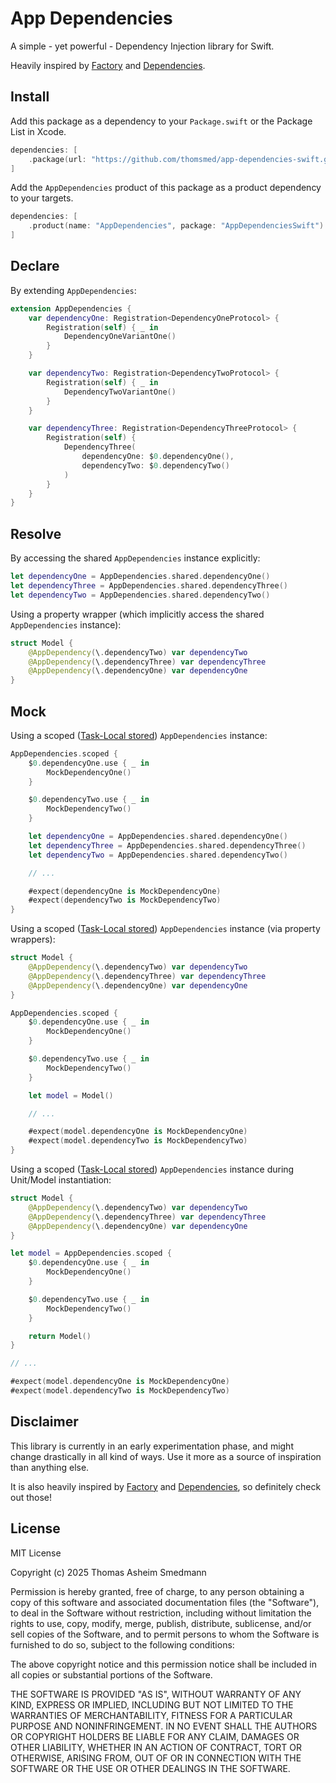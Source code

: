 # App Dependencies

A simple - yet powerful - Dependency Injection library for Swift.

Heavily inspired by [Factory](https://github.com/hmlongco/Factory) and [Dependencies](https://github.com/pointfreeco/swift-dependencies). 

## Install

Add this package as a dependency to your `Package.swift` or the Package List in Xcode.

```swift
dependencies: [
    .package(url: "https://github.com/thomsmed/app-dependencies-swift.git", .branch: "main)
]
```

Add the `AppDependencies` product of this package as a product dependency to your targets.

```swift
dependencies: [
    .product(name: "AppDependencies", package: "AppDependenciesSwift")
]
```

## Declare

By extending `AppDependencies`:

```swift
extension AppDependencies {
    var dependencyOne: Registration<DependencyOneProtocol> {
        Registration(self) { _ in
            DependencyOneVariantOne()
        }
    }

    var dependencyTwo: Registration<DependencyTwoProtocol> {
        Registration(self) { _ in
            DependencyTwoVariantOne()
        }
    }

    var dependencyThree: Registration<DependencyThreeProtocol> {
        Registration(self) {
            DependencyThree(
                dependencyOne: $0.dependencyOne(),
                dependencyTwo: $0.dependencyTwo()
            )
        }
    }
}
```

## Resolve

By accessing the shared `AppDependencies` instance explicitly:

```swift
let dependencyOne = AppDependencies.shared.dependencyOne()
let dependencyThree = AppDependencies.shared.dependencyThree()
let dependencyTwo = AppDependencies.shared.dependencyTwo()
```

Using a property wrapper (which implicitly access the shared `AppDependencies` instance):

```swift
struct Model {
    @AppDependency(\.dependencyTwo) var dependencyTwo
    @AppDependency(\.dependencyThree) var dependencyThree
    @AppDependency(\.dependencyOne) var dependencyOne
}
```

## Mock

Using a scoped ([Task-Local stored](https://developer.apple.com/documentation/swift/tasklocal)) `AppDependencies` instance:

```swift
AppDependencies.scoped {
    $0.dependencyOne.use { _ in
        MockDependencyOne()
    }

    $0.dependencyTwo.use { _ in
        MockDependencyTwo()
    }

    let dependencyOne = AppDependencies.shared.dependencyOne()
    let dependencyThree = AppDependencies.shared.dependencyThree()
    let dependencyTwo = AppDependencies.shared.dependencyTwo()

    // ...

    #expect(dependencyOne is MockDependencyOne)
    #expect(dependencyTwo is MockDependencyTwo)
}
```

Using a scoped ([Task-Local stored](https://developer.apple.com/documentation/swift/tasklocal)) `AppDependencies` instance (via property wrappers):

```swift
struct Model {
    @AppDependency(\.dependencyTwo) var dependencyTwo
    @AppDependency(\.dependencyThree) var dependencyThree
    @AppDependency(\.dependencyOne) var dependencyOne
}

AppDependencies.scoped {
    $0.dependencyOne.use { _ in
        MockDependencyOne()
    }

    $0.dependencyTwo.use { _ in
        MockDependencyTwo()
    }

    let model = Model()

    // ...

    #expect(model.dependencyOne is MockDependencyOne)
    #expect(model.dependencyTwo is MockDependencyTwo)
}
```

Using a scoped ([Task-Local stored](https://developer.apple.com/documentation/swift/tasklocal)) `AppDependencies` instance during Unit/Model instantiation:

```swift
struct Model {
    @AppDependency(\.dependencyTwo) var dependencyTwo
    @AppDependency(\.dependencyThree) var dependencyThree
    @AppDependency(\.dependencyOne) var dependencyOne
}

let model = AppDependencies.scoped {
    $0.dependencyOne.use { _ in
        MockDependencyOne()
    }

    $0.dependencyTwo.use { _ in
        MockDependencyTwo()
    }

    return Model()
}

// ...

#expect(model.dependencyOne is MockDependencyOne)
#expect(model.dependencyTwo is MockDependencyTwo)
```

## Disclaimer

This library is currently in an early experimentation phase, and might change drastically in all kind of ways.
Use it more as a source of inspiration than anything else.

It is also heavily inspired by [Factory](https://github.com/hmlongco/Factory) and [Dependencies](https://github.com/pointfreeco/swift-dependencies), so definitely check out those! 

## License

MIT License

Copyright (c) 2025 Thomas Asheim Smedmann

Permission is hereby granted, free of charge, to any person obtaining a copy
of this software and associated documentation files (the "Software"), to deal
in the Software without restriction, including without limitation the rights
to use, copy, modify, merge, publish, distribute, sublicense, and/or sell
copies of the Software, and to permit persons to whom the Software is
furnished to do so, subject to the following conditions:

The above copyright notice and this permission notice shall be included in all
copies or substantial portions of the Software.

THE SOFTWARE IS PROVIDED "AS IS", WITHOUT WARRANTY OF ANY KIND, EXPRESS OR
IMPLIED, INCLUDING BUT NOT LIMITED TO THE WARRANTIES OF MERCHANTABILITY,
FITNESS FOR A PARTICULAR PURPOSE AND NONINFRINGEMENT. IN NO EVENT SHALL THE
AUTHORS OR COPYRIGHT HOLDERS BE LIABLE FOR ANY CLAIM, DAMAGES OR OTHER
LIABILITY, WHETHER IN AN ACTION OF CONTRACT, TORT OR OTHERWISE, ARISING FROM,
OUT OF OR IN CONNECTION WITH THE SOFTWARE OR THE USE OR OTHER DEALINGS IN THE
SOFTWARE.
